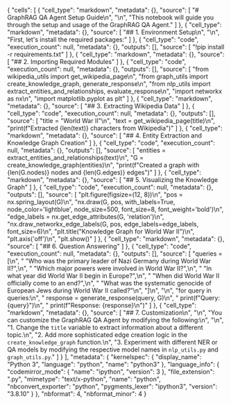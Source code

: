 {
 "cells": [
  {
   "cell_type": "markdown",
   "metadata": {},
   "source": [
    "# GraphRAG QA Agent Setup Guide\n",
    "\n",
    "This notebook will guide you through the setup and usage of the GraphRAG QA Agent."
   ]
  },
  {
   "cell_type": "markdown",
   "metadata": {},
   "source": [
    "## 1. Environment Setup\n",
    "\n",
    "First, let's install the required packages:"
   ]
  },
  {
   "cell_type": "code",
   "execution_count": null,
   "metadata": {},
   "outputs": [],
   "source": [
    "!pip install -r requirements.txt"
   ]
  },
  {
   "cell_type": "markdown",
   "metadata": {},
   "source": [
    "## 2. Importing Required Modules"
   ]
  },
  {
   "cell_type": "code",
   "execution_count": null,
   "metadata": {},
   "outputs": [],
   "source": [
    "from wikipedia_utils import get_wikipedia_page\n",
    "from graph_utils import create_knowledge_graph, generate_response\n",
    "from nlp_utils import extract_entities_and_relationships, evaluate_response\n",
    "import networkx as nx\n",
    "import matplotlib.pyplot as plt"
   ]
  },
  {
   "cell_type": "markdown",
   "metadata": {},
   "source": [
    "## 3. Extracting Wikipedia Data"
   ]
  },
  {
   "cell_type": "code",
   "execution_count": null,
   "metadata": {},
   "outputs": [],
   "source": [
    "title = \"World War II\"\n",
    "text = get_wikipedia_page(title)\n",
    "print(f\"Extracted {len(text)} characters from Wikipedia\")"
   ]
  },
  {
   "cell_type": "markdown",
   "metadata": {},
   "source": [
    "## 4. Entity Extraction and Knowledge Graph Creation"
   ]
  },
  {
   "cell_type": "code",
   "execution_count": null,
   "metadata": {},
   "outputs": [],
   "source": [
    "entities = extract_entities_and_relationships(text)\n",
    "G = create_knowledge_graph(entities)\n",
    "print(f\"Created a graph with {len(G.nodes)} nodes and {len(G.edges)} edges\")"
   ]
  },
  {
   "cell_type": "markdown",
   "metadata": {},
   "source": [
    "## 5. Visualizing the Knowledge Graph"
   ]
  },
  {
   "cell_type": "code",
   "execution_count": null,
   "metadata": {},
   "outputs": [],
   "source": [
    "plt.figure(figsize=(12, 8))\n",
    "pos = nx.spring_layout(G)\n",
    "nx.draw(G, pos, with_labels=True, node_color='lightblue', node_size=500, font_size=8, font_weight='bold')\n",
    "edge_labels = nx.get_edge_attributes(G, 'relation')\n",
    "nx.draw_networkx_edge_labels(G, pos, edge_labels=edge_labels, font_size=6)\n",
    "plt.title(\"Knowledge Graph for World War II\")\n",
    "plt.axis('off')\n",
    "plt.show()"
   ]
  },
  {
   "cell_type": "markdown",
   "metadata": {},
   "source": [
    "## 6. Question Answering"
   ]
  },
  {
   "cell_type": "code",
   "execution_count": null,
   "metadata": {},
   "outputs": [],
   "source": [
    "queries = [\n",
    "    \"Who was the primary leader of Nazi Germany during World War II?\",\n",
    "    \"Which major powers were involved in World War II?\",\n",
    "    \"In what year did World War II begin in Europe?\",\n",
    "    \"When did World War II officially come to an end?\",\n",
    "    \"What was the systematic genocide of European Jews during World War II called?\"\n",
    "]\n",
    "\n",
    "for query in queries:\n",
    "    response = generate_response(query, G)\n",
    "    print(f\"Query: {query}\")\n",
    "    print(f\"Response: {response}\\n\")"
   ]
  },
  {
   "cell_type": "markdown",
   "metadata": {},
   "source": [
    "## 7. Customization\n",
    "\n",
    "You can customize the GraphRAG QA Agent by modifying the following:\n",
    "\n",
    "1. Change the `title` variable to extract information about a different topic.\n",
    "2. Add more sophisticated edge creation logic in the `create_knowledge_graph` function.\n",
    "3. Experiment with different NER or QA models by modifying the respective model names in `nlp_utils.py` and `graph_utils.py`."
   ]
  }
 ],
 "metadata": {
  "kernelspec": {
   "display_name": "Python 3",
   "language": "python",
   "name": "python3"
  },
  "language_info": {
   "codemirror_mode": {
    "name": "ipython",
    "version": 3
   },
   "file_extension": ".py",
   "mimetype": "text/x-python",
   "name": "python",
   "nbconvert_exporter": "python",
   "pygments_lexer": "ipython3",
   "version": "3.8.10"
  }
 },
 "nbformat": 4,
 "nbformat_minor": 4
}
